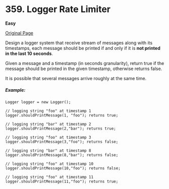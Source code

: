 # 359. Logger Rate Limiter

**Easy**

[Original Page](https://leetcode.com/problems/logger-rate-limiter/)

Design a logger system that receive stream of messages along with its timestamps, each message should be printed if and only if it is __not printed in the last 10 seconds__.

Given a message and a timestamp (in seconds granularity), return true if the message should be printed in the given timestamp, otherwise returns false.

It is possible that several messages arrive roughly at the same time.

##### Example:
```
Logger logger = new Logger();

// logging string "foo" at timestamp 1
logger.shouldPrintMessage(1, "foo"); returns true; 

// logging string "bar" at timestamp 2
logger.shouldPrintMessage(2,"bar"); returns true;

// logging string "foo" at timestamp 3
logger.shouldPrintMessage(3,"foo"); returns false;

// logging string "bar" at timestamp 8
logger.shouldPrintMessage(8,"bar"); returns false;

// logging string "foo" at timestamp 10
logger.shouldPrintMessage(10,"foo"); returns false;

// logging string "foo" at timestamp 11
logger.shouldPrintMessage(11,"foo"); returns true;
```

